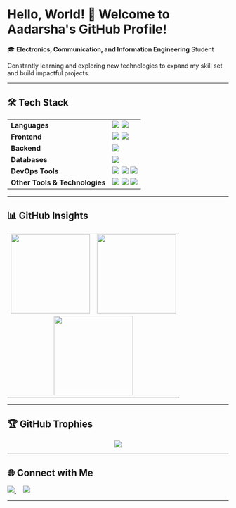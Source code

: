 # Hello, World! 👋 Welcome to **Aadarsha's GitHub Profile!**

🎓 **Electronics, Communication, and Information Engineering** Student  

Constantly learning and exploring new technologies to expand my skill set and build impactful projects.

---

## 🛠️ Tech Stack

<div align="center">

<table>
  <tr>
    <td><b>Languages</b></td>
    <td>
      <img src="https://img.shields.io/badge/C/C++-%2300599C.svg?style=flat&logo=c&logoColor=white"/>
      <img src="https://img.shields.io/badge/JavaScript-%23323330.svg?style=flat&logo=javascript&logoColor=%23F7DF1E"/>
    </td>
  </tr>
  <tr>
    <td><b>Frontend</b></td>
    <td>
      <img src="https://img.shields.io/badge/HTML5-%23E34F26.svg?style=flat&logo=html5&logoColor=white"/>
      <img src="https://img.shields.io/badge/CSS3-%231572B6.svg?style=flat&logo=css3&logoColor=white"/>
    </td>
  </tr>
  <tr>
    <td><b>Backend</b></td>
    <td>
      <img src="https://img.shields.io/badge/Node.js-6DA55F?style=flat&logo=node.js&logoColor=white"/>
    </td>
  </tr>
  <tr>
    <td><b>Databases</b></td>
    <td>
      <img src="https://img.shields.io/badge/PostgreSQL-316192?style=flat&logo=postgresql&logoColor=white"/>
    </td>
  </tr>
  <tr>
    <td><b>DevOps Tools</b></td>
    <td>
      <img src="https://img.shields.io/badge/Linux-FCC624?style=flat&logo=linux&logoColor=black"/>
      <img src="https://img.shields.io/badge/Shell_Script-%23121011.svg?style=flat&logo=gnu-bash&logoColor=white"/>
      <img src="https://img.shields.io/badge/Docker-2496ED?style=flat&logo=docker&logoColor=white"/>
    </td>
  </tr>
  <tr>
    <td><b>Other Tools & Technologies</b></td>
    <td>
      <img src="https://img.shields.io/badge/Git-%23F05033.svg?style=flat&logo=git&logoColor=white"/>
      <img src="https://img.shields.io/badge/GitHub-%23121011.svg?style=flat&logo=github&logoColor=white"/>
      <img src="https://img.shields.io/badge/Logseq-%23000000.svg?style=flat&logo=logseq&logoColor=white"/>
    </td>
  </tr>
</table>

</div>

---

## 📊 GitHub Insights

<table>
  <tr>
    <td>
      <img src="https://github-readme-stats.vercel.app/api?username=aadaRkdk&show_icons=true&count_private=true&theme=dark&hide_border=false&card_width=470" height="180"/>
    </td>
    <td>
      <img src="https://github-readme-stats.vercel.app/api/top-langs/?username=aadaRkdk&layout=compact&theme=dark&hide_border=false&card_width=470" height="180"/>
    </td>
  </tr>
  <tr>
    <td colspan="2" align="center">
      <img src="https://github-readme-streak-stats.herokuapp.com/?user=aadaRkdk&theme=dark&hide_border=false" height="180"/>
    </td>
  </tr>
</table>

---

## 🏆 GitHub Trophies

<p align="center">
  <img src="https://github-profile-trophy.vercel.app/?username=aadaRkdk&theme=dracula&no-frame=false&no-bg=true&margin-w=8"/>
</p>

---

## 🌐 Connect with Me

<p align="left">
  <a href="https://www.linkedin.com/in/aadarsha-k-3053651b6/">
    <img src="https://img.shields.io/badge/LinkedIn-%230077B5.svg?style=flat&logo=linkedin&logoColor=white"/>
  </a>
  &nbsp;&nbsp;&nbsp;
  <a href="https://x.com/khadka_aadar">
    <img src="https://img.shields.io/badge/X-%23000000.svg?style=flat&logo=x&logoColor=white"/>
  </a>
</p>

---
